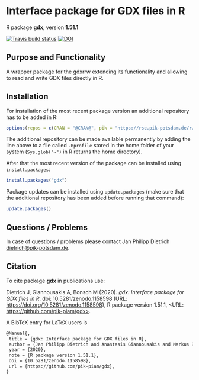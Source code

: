 # Interface package for GDX files in R

R package **gdx**, version **1.51.1**

[![Travis build status](https://travis-ci.com/pik-piam/gdx.svg?branch=master)](https://travis-ci.com/pik-piam/gdx) [![DOI](https://zenodo.org/badge/DOI/10.5281/zenodo.1158598.svg)](https://doi.org/10.5281/zenodo.1158598) 

## Purpose and Functionality

A wrapper package for the gdxrrw extending its functionality and allowing to read and write GDX files directly in R.


## Installation

For installation of the most recent package version an additional repository has to be added in R:

```r
options(repos = c(CRAN = "@CRAN@", pik = "https://rse.pik-potsdam.de/r/packages"))
```
The additional repository can be made available permanently by adding the line above to a file called `.Rprofile` stored in the home folder of your system (`Sys.glob("~")` in R returns the home directory).

After that the most recent version of the package can be installed using `install.packages`:

```r 
install.packages("gdx")
```

Package updates can be installed using `update.packages` (make sure that the additional repository has been added before running that command):

```r 
update.packages()
```

## Questions / Problems

In case of questions / problems please contact Jan Philipp Dietrich <dietrich@pik-potsdam.de>.

## Citation

To cite package **gdx** in publications use:

Dietrich J, Giannousakis A, Bonsch M (2020). _gdx: Interface package for GDX files in R_. doi:
10.5281/zenodo.1158598 (URL: https://doi.org/10.5281/zenodo.1158598), R package version 1.51.1,
<URL: https://github.com/pik-piam/gdx>.

A BibTeX entry for LaTeX users is

 ```latex
@Manual{,
  title = {gdx: Interface package for GDX files in R},
  author = {Jan Philipp Dietrich and Anastasis Giannousakis and Markus Bonsch Bonsch},
  year = {2020},
  note = {R package version 1.51.1},
  doi = {10.5281/zenodo.1158598},
  url = {https://github.com/pik-piam/gdx},
}
```

